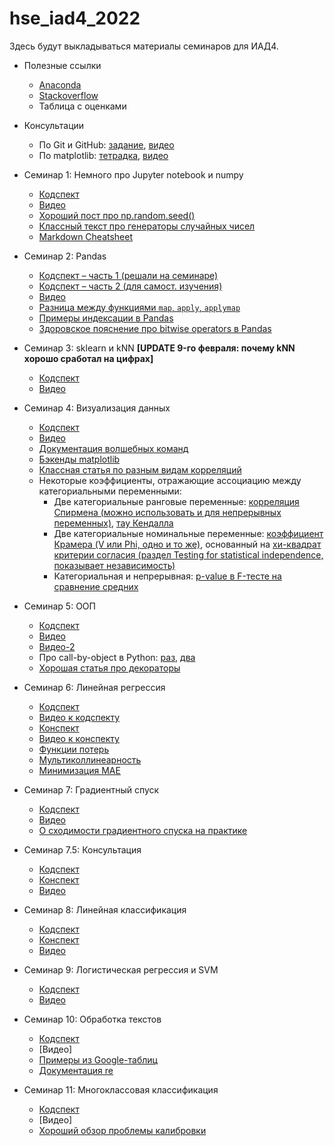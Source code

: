 # hse_iad4_2022
Здесь будут выкладываться материалы семинаров для ИАД4.

- Полезные ссылки
  - [Anaconda](https://www.anaconda.com/products/individual)
  - [Stackoverflow](https://stackoverflow.com)
  - Таблица с оценками

- Консультации
  - По Git и GitHub: [задание](https://github.com/V-Marco/hse_iad4_2022/blob/main/misc/git_cons.pdf), [видео](https://youtu.be/Cvd8tdK8CVo)
  - По matplotlib: [тетрадка](https://github.com/V-Marco/hse_iad4_2022/blob/main/misc/matplotlib_cons_2022.ipynb), [видео](https://youtu.be/BKWy5UiF3gM)

- Семинар 1: Немного про Jupyter notebook и numpy
  - [Кодспект](https://github.com/V-Marco/hse_iad4_2022/blob/main/seminar_1/solved_sem01_numpy.ipynb)
  - [Видео](https://youtu.be/uUTb1PtWqSE)
  - [Хороший пост про np.random.seed()](https://stackoverflow.com/questions/21494489/what-does-numpy-random-seed0-do)
  - [Классный текст про генераторы случайных чисел](https://onlinelibrary.wiley.com/doi/pdf/10.1002/9783527683147.app1)
  - [Markdown Cheatsheet](https://www.markdownguide.org/basic-syntax#overview)

- Семинар 2: Pandas
  - [Кодспект – часть 1 (решали на семинаре)](https://github.com/V-Marco/hse_iad4_2022/blob/main/seminar_2/solved_sem02_1_pandas.ipynb)
  - [Кодспект – часть 2 (для самост. изучения)](https://github.com/V-Marco/hse_iad4_2022/blob/main/seminar_2/solved_sem02_2_pandas.ipynb)
  - [Видео](https://youtu.be/-ykdm7_vf8w)
  - [Разница между функциями `map`, `apply`, `applymap`](https://stackoverflow.com/questions/19798153/difference-between-map-applymap-and-apply-methods-in-pandas)
  - [Примеры индексации в Pandas](https://github.com/V-Marco/hse_iad5_2021/blob/main/misc/pandas_indexing_examples.ipynb)
  - [Здоровское пояснение про bitwise operators в Pandas](https://towardsdatascience.com/bitwise-operators-and-chaining-comparisons-in-pandas-d3a559487525)

- Семинар 3: sklearn и kNN **[UPDATE 9-го февраля: почему kNN хорошо сработал на цифрах]**
  - [Кодспект](https://github.com/V-Marco/hse_iad4_2022/blob/main/seminar_3/solved_sem03_sklearn_knn.ipynb)
  - [Видео](https://youtu.be/6C4PBjQBtdc)

- Семинар 4: Визуализация данных
  - [Кодспект](https://github.com/V-Marco/hse_iad4_2022/blob/main/seminar_4/solved_sem04_visualization.ipynb)
  - [Видео](https://youtu.be/sNPk7WTTxeo)
  - [Документация волшебных команд](https://ipython.org/ipython-doc/dev/interactive/magics.html)
  - [Бэкенды matplotlib](https://ipython.readthedocs.io/en/stable/interactive/plotting.html)
  - [Классная статья по разным видам корреляций](https://medium.com/@outside2SDs/an-overview-of-correlation-measures-between-categorical-and-continuous-variables-4c7f85610365)
  - Некоторые коэффициенты, отражающие ассоциацию между категориальными переменными:
    - Две категориальные ранговые переменные: [корреляция Спирмена (можно использовать и для непрерывных переменных)](https://en.wikipedia.org/wiki/Spearman%27s_rank_correlation_coefficient), [тау Кендалла](https://en.wikipedia.org/wiki/Kendall_rank_correlation_coefficient)
    - Две категориальные номинальные переменные: [коэффициент Крамера (V или Phi, одно и то же)](http://mlwiki.org/index.php/Cramer%27s_Coefficient), основанный на [хи-квадрат критерии согласия (раздел Testing for statistical independence, показывает независимость)](https://en.wikipedia.org/wiki/Pearson%27s_chi-squared_test)
    - Категориальная и непрерывная: [p-value в F-тесте на сравнение средних](http://mlwiki.org/index.php/One-Way_ANOVA_F-Test)

- Семинар 5: ООП
  - [Кодспект](https://github.com/V-Marco/hse_iad4_2022/blob/main/seminar_5/solved_sem05_OOP.ipynb)
  - [Видео](https://youtu.be/Cx94tHmOuoA)
  - [Видео-2](https://youtu.be/phwL5Tb8NVs)
  - Про call-by-object в Python: [раз](https://stackoverflow.com/questions/8184244/i-thought-python-passed-everything-by-reference), [два](https://www.geeksforgeeks.org/is-python-call-by-reference-or-call-by-value/)
  - [Хорошая статья про декораторы](https://tproger.ru/translations/demystifying-decorators-in-python/)

- Семинар 6: Линейная регрессия
  - [Кодспект](https://github.com/V-Marco/hse_iad4_2022/blob/main/seminar_6/solved_sem06_linreg.ipynb)
  - [Видео к кодспекту](https://youtu.be/bzHVfArfg-g)
  - [Конспект](https://github.com/V-Marco/hse_iad4_2022/blob/main/seminar_6/lin_reg_notes.pdf)
  - [Видео к конспекту](https://youtu.be/ZtsDnF9LaH4)
  - [Функции потерь](https://heartbeat.fritz.ai/5-regression-loss-functions-all-machine-learners-should-know-4fb140e9d4b0)
  - [Мультиколлинеарность](https://stats.stackexchange.com/questions/361247/multicollinearity-and-predictive-performance)
  - [Минимизация MAE](https://stats.stackexchange.com/questions/355538/why-does-minimizing-the-mae-lead-to-forecasting-the-median-and-not-the-mean)

- Семинар 7: Градиентный спуск
  - [Кодспект](https://github.com/V-Marco/hse_iad4_2022/blob/main/seminar_7/solved_sem07_grad.ipynb)
  - [Видео](https://youtu.be/LHSsOkuCoSE)
  - [О сходимости градиентного спуска на практике](https://datascience.stackexchange.com/questions/24534/does-gradient-descent-always-converge-to-an-optimum)

- Семинар 7.5: Консультация
  - [Кодспект](https://github.com/V-Marco/hse_iad4_2022/blob/main/seminar_7_and_half/solved_sem07_5_cons.ipynb)
  - [Конспект](https://github.com/V-Marco/hse_iad4_2022/blob/main/seminar_7_and_half/matr_diff_notes.pdf)
  - [Видео](https://youtu.be/iOyXdI7HEK8)

- Семинар 8: Линейная классификация
  - [Кодспект](https://github.com/V-Marco/hse_iad4_2022/blob/main/seminar_8/solved_sem08_linclass.ipynb)
  - [Конспект](https://github.com/V-Marco/hse_iad4_2022/blob/main/seminar_8/cl_metrics_notes.pdf)
  - [Видео](https://youtu.be/K5e0x_Df0PE)

- Семинар 9: Логистическая регрессия и SVM
  - [Кодспект](https://github.com/V-Marco/hse_iad4_2022/blob/main/seminar_9/sem09_logit_svm.ipynb)
  - [Видео](https://youtu.be/NDe-m5aE8r0)

- Семинар 10: Обработка текстов
  - [Кодспект](https://github.com/V-Marco/hse_iad4_2022/blob/main/seminar_10/solved_sem10_texts.ipynb)
  - [Видео]
  - [Примеры из Google-таблиц](https://github.com/V-Marco/hse_iad4_2022/blob/main/seminar_10/examples.xlsx)
  - [Документация re](https://docs.python.org/3/library/re.html)

- Семинар 11: Многоклассовая классификация
  - [Кодспект](https://github.com/V-Marco/hse_iad4_2022/blob/main/seminar_11/sem11_multiclass_calibration.ipynb)
  - [Видео]
  - [Хороший обзор проблемы калибровки](https://dyakonov.org/2020/03/27/проблема-калибровки-уверенности/)
